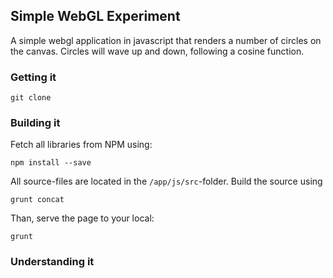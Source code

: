## Simple WebGL Experiment

A simple webgl application in javascript that renders a number of circles on the canvas. Circles will wave up and down, following a cosine function.

### Getting it
```
git clone 
```

### Building it
Fetch all libraries from NPM using:
```
npm install --save
```

All source-files are located in the ``/app/js/src``-folder. Build the source using 
```
grunt concat
```
Than, serve the page to your local:
```
grunt
```

### Understanding it
